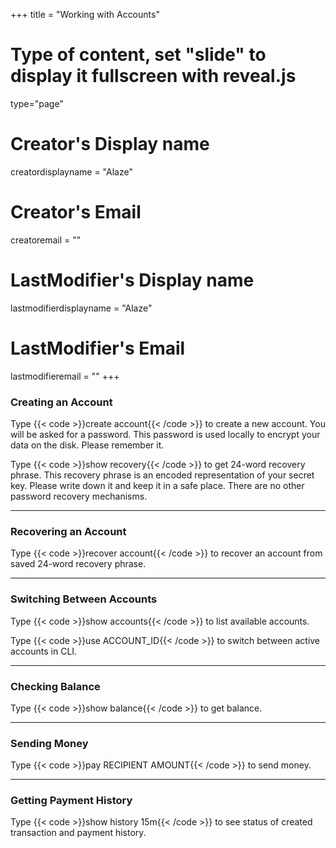+++
title = "Working with Accounts"
# Type of content, set "slide" to display it fullscreen with reveal.js
type="page"

# Creator's Display name
creatordisplayname = "Alaze"
# Creator's Email
creatoremail = ""
# LastModifier's Display name
lastmodifierdisplayname = "Alaze"
# LastModifier's Email
lastmodifieremail = ""
+++

### Creating an Account

Type {{< code >}}create account{{< /code >}} to create a new account. You will be asked for a password. This password is used locally to encrypt your data on the disk. Please remember it.

Type {{< code >}}show recovery{{< /code >}} to get 24-word recovery phrase. This recovery phrase is an encoded representation of your secret key. Please write down it and keep it in a safe place. There are no other password recovery mechanisms.

___

### Recovering an Account

Type {{< code >}}recover account{{< /code >}} to recover an account from saved 24-word recovery phrase.

___

### Switching Between Accounts

Type {{< code >}}show accounts{{< /code >}} to list available accounts.

Type {{< code >}}use ACCOUNT_ID{{< /code >}} to switch between active accounts in CLI.

___


### Checking Balance

Type {{< code >}}show balance{{< /code >}} to get balance.

___

### Sending Money

Type {{< code >}}pay RECIPIENT AMOUNT{{< /code >}} to send money.

___

### Getting Payment History

Type {{< code >}}show history 15m{{< /code >}} to see status of created transaction and payment history.
